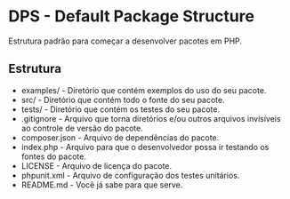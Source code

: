 # DPS - Default Package Structure

Estrutura padrão para começar a desenvolver pacotes em PHP.

## Estrutura

* examples/ - Diretório que contém exemplos do uso do seu pacote.
* src/ - Diretório que contém todo o fonte do seu pacote.
* tests/ - Diretório que contém os testes do seu pacote.
* .gitignore - Arquivo que torna diretórios e/ou outros arquivos invisíveis ao controle de versão do pacote.
* composer.json - Arquivo de dependências do pacote.
* index.php - Arquivo para que o desenvolvedor possa ir testando os fontes do pacote.
* LICENSE - Arquivo de licença do pacote.
* phpunit.xml - Arquivo de configuração dos testes unitários.
* README.md - Você já sabe para que serve.  



